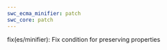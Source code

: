 ```yaml
---
swc_ecma_minifier: patch
swc_core: patch
---
```


fix(es/minifier): Fix condition for preserving properties
